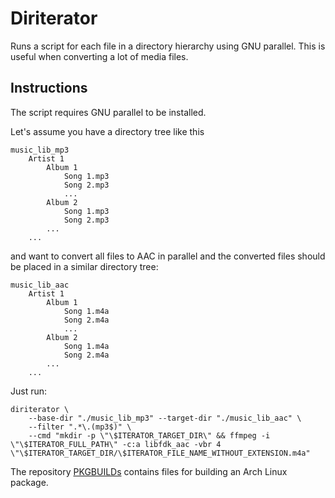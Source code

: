 # Diriterator
Runs a script for each file in a directory hierarchy using GNU parallel.
This is useful when converting a lot of media files.

## Instructions
The script requires GNU parallel to be installed.

Let's assume you have a directory tree like this

```
music_lib_mp3
    Artist 1
        Album 1
            Song 1.mp3
            Song 2.mp3
            ...
        Album 2
            Song 1.mp3
            Song 2.mp3
        ...
    ...
```

and want to convert all files to AAC in parallel and the converted
files should be placed in a similar directory tree:

```
music_lib_aac
    Artist 1
        Album 1
            Song 1.m4a
            Song 2.m4a
            ...
        Album 2
            Song 1.m4a
            Song 2.m4a
        ...
    ...
```

Just run:

```
diriterator \
    --base-dir "./music_lib_mp3" --target-dir "./music_lib_aac" \
    --filter ".*\.(mp3$)" \
    --cmd "mkdir -p \"\$ITERATOR_TARGET_DIR\" && ffmpeg -i \"\$ITERATOR_FULL_PATH\" -c:a libfdk_aac -vbr 4 \"\$ITERATOR_TARGET_DIR/\$ITERATOR_FILE_NAME_WITHOUT_EXTENSION.m4a"
```

The repository [PKGBUILDs](https://github.com/Martchus/PKGBUILDs) contains
files for building an Arch Linux package.

